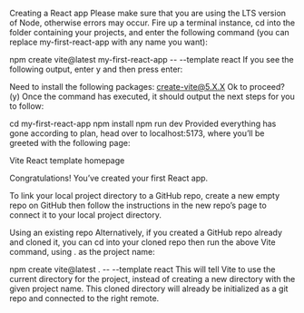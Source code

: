 Creating a React app
Please make sure that you are using the LTS version of Node, otherwise errors may occur. Fire up a terminal instance, cd into the folder containing your projects, and enter the following command (you can replace my-first-react-app with any name you want):

npm create vite@latest my-first-react-app -- --template react
If you see the following output, enter y and then press enter:

Need to install the following packages:
  create-vite@5.X.X
Ok to proceed? (y)
Once the command has executed, it should output the next steps for you to follow:

cd my-first-react-app
npm install
npm run dev
Provided everything has gone according to plan, head over to localhost:5173, where you’ll be greeted with the following page:

Vite React template homepage

Congratulations! You’ve created your first React app.

To link your local project directory to a GitHub repo, create a new empty repo on GitHub then follow the instructions in the new repo’s page to connect it to your local project directory.

Using an existing repo
Alternatively, if you created a GitHub repo already and cloned it, you can cd into your cloned repo then run the above Vite command, using . as the project name:

npm create vite@latest . -- --template react
This will tell Vite to use the current directory for the project, instead of creating a new directory with the given project name. This cloned directory will already be initialized as a git repo and connected to the right remote.